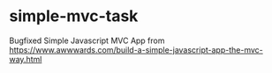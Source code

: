 # simple-mvc-task
Bugfixed Simple Javascript MVC App from https://www.awwwards.com/build-a-simple-javascript-app-the-mvc-way.html
